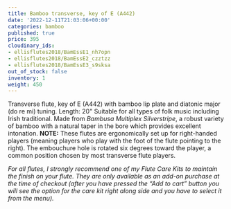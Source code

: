 ```yaml
---
title: Bamboo transverse, key of E (A442)
date: '2022-12-11T21:03:06+00:00'
categories: bamboo
published: true
price: 395
cloudinary_ids:
- ellisflutes2018/BamEssE1_nh7opn
- ellisflutes2018/BamEssE2_czztzz
- ellisflutes2018/BamEssE3_s9sksa
out_of_stock: false
inventory: 1
weight: 450
---
```


Transverse flute, key of E  (A442) with bamboo lip plate and diatonic major (do re mi) tuning.  Length:  20"   Suitable for all types of folk music including Irish traditional.  Made from *Bambusa Multiplex Silverstripe*, a robust variety of bamboo with a natural taper in the bore which provides excellent intonation.  **NOTE:** These flutes are ergonomically set up for right-handed players (meaning players who play with the foot of the flute pointing to the right).  The embouchure hole is rotated six degrees toward the player, a common position chosen by most transverse flute players.  

*For all flutes, I strongly recommend one of my Flute Care Kits to maintain the finish on your flute. They are only available as an add-on purchase at the time of checkout (after you have pressed the “Add to cart” button you will see the option for the care kit right along side and you have to select it from the menu).*